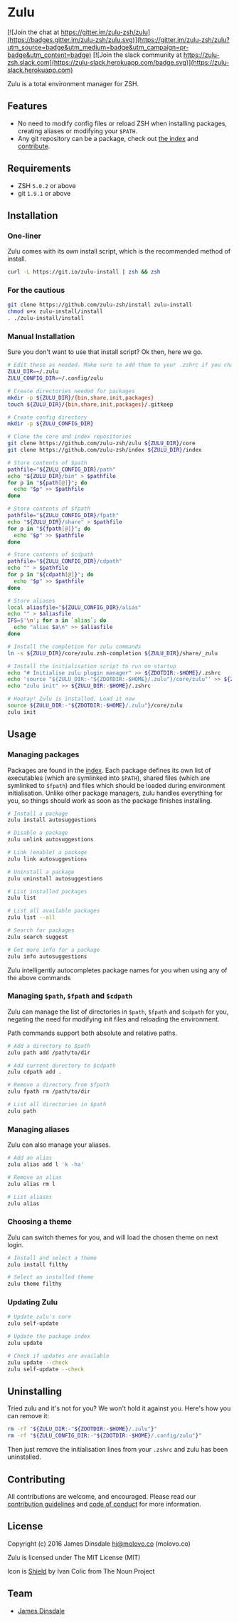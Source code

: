 # Zulu

[![Join the chat at https://gitter.im/zulu-zsh/zulu](https://badges.gitter.im/zulu-zsh/zulu.svg)](https://gitter.im/zulu-zsh/zulu?utm_source=badge&utm_medium=badge&utm_campaign=pr-badge&utm_content=badge)
[![Join the slack community at https://zulu-zsh.slack.com](https://zulu-slack.herokuapp.com/badge.svg)](https://zulu-slack.herokuapp.com)

Zulu is a total environment manager for ZSH.

## Features

* No need to modify config files or reload ZSH when installing packages, creating aliases or modifying your `$PATH`.
* Any git repository can be a package, check out [the index](//github.com/zulu-zsh/index) and [contribute](//github.com/zulu-zsh/zulu/blob/master/CONTRIBUTING.md).

## Requirements

* ZSH `5.0.2` or above
* git `1.9.1` or above

## Installation

### One-liner

Zulu comes with its own install script, which is the recommended method of install.

```sh
curl -L https://git.io/zulu-install | zsh && zsh
```

### For the cautious

```sh
git clone https://github.com/zulu-zsh/install zulu-install
chmod u+x zulu-install/install
. ./zulu-install/install
```

### Manual Installation

Sure you don't want to use that install script? Ok then, here we go.

```sh
# Edit these as needed. Make sure to add them to your .zshrc if you change them
ZULU_DIR=~/.zulu
ZULU_CONFIG_DIR=~/.config/zulu

# Create directories needed for packages
mkdir -p ${ZULU_DIR}/{bin,share,init,packages}
touch ${ZULU_DIR}/{bin,share,init,packages}/.gitkeep

# Create config directory
mkdir -p ${ZULU_CONFIG_DIR}

# Clone the core and index repositories
git clone https://github.com/zulu-zsh/zulu ${ZULU_DIR}/core
git clone https://github.com/zulu-zsh/index ${ZULU_DIR}/index

# Store contents of $path
pathfile="${ZULU_CONFIG_DIR}/path"
echo "${ZULU_DIR}/bin" > $pathfile
for p in "${path[@]}"; do
  echo "$p" >> $pathfile
done

# Store contents of $fpath
pathfile="${ZULU_CONFIG_DIR}/fpath"
echo "${ZULU_DIR}/share" > $pathfile
for p in "${fpath[@]}"; do
  echo "$p" >> $pathfile
done

# Store contents of $cdpath
pathfile="${ZULU_CONFIG_DIR}/cdpath"
echo "" > $pathfile
for p in "${cdpath[@]}"; do
  echo "$p" >> $pathfile
done

# Store aliases
local aliasfile="${ZULU_CONFIG_DIR}/alias"
echo "" > $aliasfile
IFS=$'\n'; for a in `alias`; do
  echo "alias $a\n" >> $aliasfile
done

# Install the completion for zulu commands
ln -s ${ZULU_DIR}/core/zulu.zsh-completion ${ZULU_DIR}/share/_zulu

# Install the initialisation script to run on startup
echo "# Initialise zulu plugin manager" >> ${ZDOTDIR:-$HOME}/.zshrc
echo 'source "${ZULU_DIR:-"${ZDOTDIR:-$HOME}/.zulu"}/core/zulu"' >> ${ZDOTDIR:-$HOME}/.zshrc
echo "zulu init" >> ${ZULU_DIR:-$HOME}/.zshrc

# Hooray! Zulu is installed. Load it now
source ${ZULU_DIR:-"${ZDOTDIR:-$HOME}/.zulu"}/core/zulu
zulu init
```

## Usage

### Managing packages

Packages are found in the [index](//github.com/zulu-zsh/index). Each package defines its own list of executables (which are symlinked into `$PATH`), shared files (which are symlinked to `$fpath`) and files which should be loaded during environment initialisation. Unlike other package managers, zulu handles everything for you, so things should work as soon as the package finishes installing.

```sh
# Install a package
zulu install autosuggestions

# Disable a package
zulu unlink autosuggestions

# Link (enable) a package
zulu link autosuggestions

# Uninstall a package
zulu uninstall autosuggestions

# List installed packages
zulu list

# List all available packages
zulu list --all

# Search for packages
zulu search suggest

# Get more info for a package
zulu info autosuggestions
```

Zulu intelligently autocompletes package names for you when using any of the above commands

### Managing `$path`, `$fpath` and `$cdpath`

Zulu can manage the list of directories in `$path`, `$fpath` and `$cdpath` for you, negating the need for modifying init files and reloading the environment.

Path commands support both absolute and relative paths.

```sh
# Add a directory to $path
zulu path add /path/to/dir

# Add current durectory to $cdpath
zulu cdpath add .

# Remove a directory from $fpath
zulu fpath rm /path/to/dir

# List all directories in $path
zulu path
```

### Managing aliases

Zulu can also manage your aliases.

```sh
# Add an alias
zulu alias add l 'k -ha'

# Remove an alias
zulu alias rm l

# List aliases
zulu alias
```

### Choosing a theme

Zulu can switch themes for you, and will load the chosen theme on next login.

```sh
# Install and select a theme
zulu install filthy

# Select an installed theme
zulu theme filthy
```

### Updating Zulu

```sh
# Update zulu's core
zulu self-update

# Update the package index
zulu update

# Check if updates are available
zulu update --check
zulu self-update --check
```

## Uninstalling

Tried zulu and it's not for you? We won't hold it against you. Here's how you can remove it:

```sh
rm -rf "${ZULU_DIR:-"${ZDOTDIR:-$HOME}/.zulu"}"
rm -rf "${ZULU_CONFIG_DIR:-"${ZDOTDIR:-$HOME}/.config/zulu"}"
```

Then just remove the initialisation lines from your `.zshrc` and zulu has been uninstalled.

## Contributing

All contributions are welcome, and encouraged. Please read our [contribution guidelines](CONTRIBUTING.md) and [code of conduct](CODE-OF-CONDUCT.md) for more information.

## License

Copyright (c) 2016 James Dinsdale <hi@molovo.co> (molovo.co)

Zulu is licensed under The MIT License (MIT)

Icon is [Shield](https://thenounproject.com/search/?q=zulu&i=163736) by Ivan Colic from The Noun Project

## Team

* [James Dinsdale](http://molovo.co)
